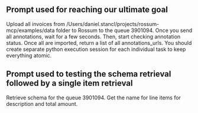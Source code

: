 ## Prompt used for reaching our ultimate goal

Upload all invoices from /Users/daniel.stancl/projects/rossum-mcp/examples/data folder to Rossum to the queue 3901094. Once you send all annotations, wait for a few seconds. Then, start checking annotation status. Once all are imported, return a list of all annotations_urls. You should create separate python execution session for each individual task to keep everything atomic.


## Prompt used to testing the schema retrieval followed by a single item retrieval
Retrieve schema for the queue 3901094. Get the name for line items for description and total amount.
